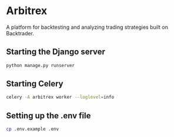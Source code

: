 # Arbitrex
A platform for backtesting and analyzing trading strategies built on Backtrader.

## Starting the Django server

```bash
python manage.py runserver
```

## Starting Celery

```bash
celery -A arbitrex worker --loglevel=info
```

## Setting up the .env file

```bash
cp .env.example .env
```
